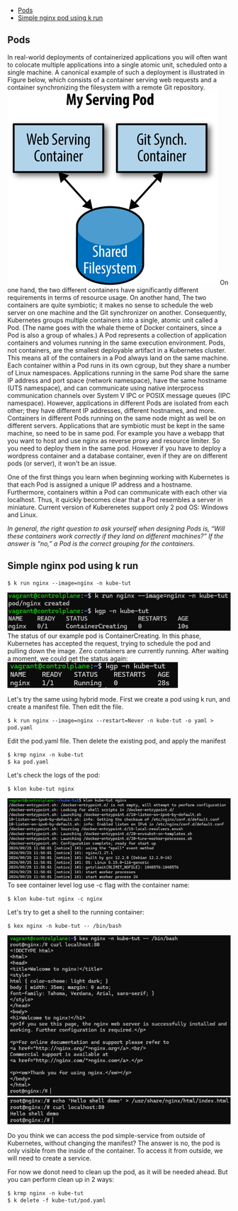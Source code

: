- [Pods ](#pods-)
- [Simple nginx pod using k run ](#simple-nginx-pod-using-k-run-)

## Pods <a name="Pods"></a>

In real-world deployments of containerized applications you will often want to colocate multiple applications into a single atomic unit, scheduled onto a single machine. A canonical example of such a deployment is illustrated in Figure below, which consists of a container serving web requests and a container synchronizing the filesystem with a remote Git repository.
![Multi containe pod](image.png)
On one hand, the two different containers have significantly different requirements in terms of resource usage. 
On another hand, The two containers are quite symbiotic; it makes no sense to schedule the web server on one machine and the Git synchronizer on another. Consequently, Kubernetes groups multiple containers into a single,
atomic unit called a Pod. (The name goes with the whale theme of Docker containers, since a Pod is also a group of whales.)
A Pod represents a collection of application containers and volumes running in the same execution environment. Pods, not containers, are the smallest deployable artifact in a Kubernetes cluster. This means all of the containers in a Pod always land on the same machine. Each container within a Pod runs in its own cgroup, but they share a number of Linux namespaces. Applications running in the same Pod share the same IP address and port space (network namespace), have the same hostname (UTS namespace), and can communicate using native interprocess communication channels over System V IPC or POSIX message queues (IPC namespace). However, applications in different Pods are isolated from each other; they have different IP addresses, different hostnames, and more. Containers in different Pods running on the same node might as well be on different servers.
Applications that are symbiotic must be kept in the same machine, so need to be in same pod. For example you have a webapp that you want to host and use nginx as reverse proxy and resource limiter. So you need to deploy them in the same pod.
However if you have to deploy a wordpress container and a database container, even if they are on different pods (or server), it won't be an issue.

One of the first things you learn when beginning working with Kubernetes is that each Pod is assigned a unique IP address and a hostname. Furthermore, containers within a Pod can communicate with each other via localhost. Thus, it quickly becomes clear that a Pod resembles a server in miniature. Current version of Kuberenetes support only 2 pod OS: Windows and Linux.

*In general, the right question to ask yourself when designing Pods is, “Will these containers work correctly if they land on different machines?” If the answer is “no,” a Pod is the correct grouping for the containers.*

## Simple nginx pod using k run <a name="simple-nginx-pod-using-k-run"></a>
```
$ k run nginx --image=nginx -n kube-tut
```
![alt text](image-1.png)
The status of our example pod is ContainerCreating. In this phase, Kubernetes has accepted the request, trying to schedule the pod and pulling down the image. Zero containers are currently running. After waiting a moment, we could get the status again:
![alt text](image-2.png)

Let's try the same using hybrid mode. First we create a pod using k run, and create a manifest file. Then edit the file.
```
$ k run nginx --image=nginx --restart=Never -n kube-tut -o yaml > pod.yaml
```
Edit the pod.yaml file. Then delete the existing pod, and apply the manifest
```
$ krmp nginx -n kube-tut
$ ka pod.yaml
```

Let's check the logs of the pod:
```
$ klon kube-tut nginx
```
![alt text](image-3.png) 
To see container level log use -c flag with the container name:
```
$ klon kube-tut nginx -c nginx
```

Let's try to get a shell to the running container:
```
$ kex nginx -n kube-tut -- /bin/bash
```
![alt text](image-4.png)
![alt text](image-5.png)

Do you think we can access the pod simple-service from outside of Kubernetes, without changing the manifest?
The answer is no, the pod is only visible from the inside of the container. To access it from outside, we will need to create a service.

For now we donot need to clean up the pod, as it will be needed ahead.
But you can perform clean up in 2 ways:
```
$ krmp nginx -n kube-tut
$ k delete -f kube-tut/pod.yaml
```
